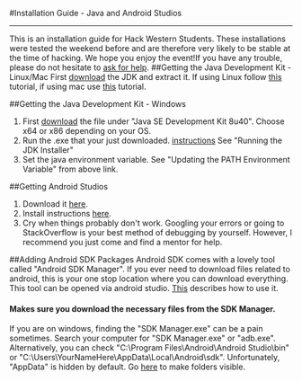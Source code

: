 #Installation Guide - Java and Android Studios
***
This is an installation guide for Hack Western Students. These installations were tested the weekend before and are therefore very likely to be stable at the time of hacking. We hope you enjoy the event!If you have any trouble, please do not hesitate to [ask for help](http://mentors.hackwestern.com).
##Getting the Java Development Kit - Linux/Mac
First [download](http://www.oracle.com/technetwork/java/javase/downloads/jdk8-downloads-2133151.html) the JDK and extract it. If using Linux follow [this](http://www.wikihow.com/Install-Oracle-Java-JDK-on-Ubuntu-Linux) tutorial, if using mac use [this](http://www.wikihow.com/Install-the-JDK-%28Java-Development-Kit%29-on-Mac-OS-X) tutorial.

##Getting the Java Development Kit - Windows
1. First [download](http://www.oracle.com/technetwork/java/javase/downloads/jdk8-downloads-2133151.html)
 the file under "Java SE Development Kit 8u40". Choose x64 or x86 depending on your OS.
2. Run the .exe that your just downloaded. [instructions](http://docs.oracle.com/javase/7/docs/webnotes/install/windows/jdk-installation-windows.html) See "Running the JDK Installer"
3. Set the java environment variable. See "Updating the PATH Environment Variable" from above link.

##Getting Android Studios
1. Download it [here](http://developer.android.com/sdk/index.html).
2. Install instructions [here](http://developer.android.com/sdk/installing/index.html?pkg=studio).
3. Cry when things probably don't work. Googling your errors or going to StackOverflow is your best method of debugging by yourself. However, I recommend you just come and find a mentor for help.

##Adding Android SDK Packages
Android SDK comes with a lovely tool called "Android SDK Manager". If you ever need to download files related to android, this is your one stop location where you can download everything. This tool can be opened via android studio.
[This](http://developer.android.com/sdk/installing/adding-packages.html) describes how to use it.
#### Makes sure you download the necessary files from the SDK Manager.

If you are on windows, finding the "SDK Manager.exe" can be a pain sometimes. Search your computer for "SDK Manager.exe" or "adb.exe". Alternatively, you can check "C:\Program Files\Android\Android Studio\bin" or "C:\Users\YourNameHere\AppData\Local\Android\sdk". Unfortunately, "AppData" is hidden by default. Go [here](http://windows.microsoft.com/en-ca/windows/show-hidden-files#show-hidden-files=windows-7) to make folders visible.
